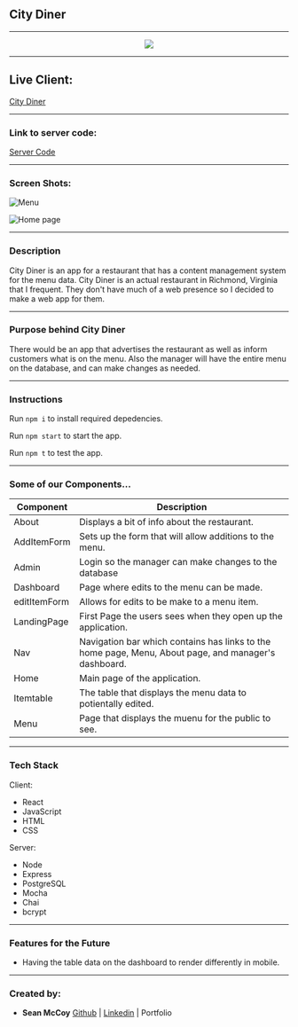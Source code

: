 ## City Diner

---

<p align="center">
  <img src="https://imgur.com/8aZP7Eu">
</p>

---

## Live Client:

[City Diner](https://city-diner-client.vercel.app/ "City Diner title")

---

### Link to server code:

[Server Code](https://github.com/shmccoy/city-diner-server.git "Server Code title")

---

### Screen Shots:

![Menu](https://imgur.com/jnwOvOc "Title")

![Home page](https://imgur.com/kgdy78Z "Title")

---

### Description

City Diner is an app for a restaurant that has a content management system for the menu data. City Diner is an actual restaurant in Richmond, Virginia that I frequent. They don't have much of a web presence so I decided to make a web app for them.

---

### Purpose behind City Diner

There would be an app that advertises the restaurant as well as inform customers what is on the menu. Also the manager will have the entire menu on the database, and can make changes as needed.

---

### Instructions

Run `npm i` to install required depedencies.

Run `npm start` to start the app.

Run `npm t` to test the app.

---

### Some of our Components...

| Component    | Description                                                                                          |
| ------------ | ---------------------------------------------------------------------------------------------------- |
| About        | Displays a bit of info about the restaurant.                                                         |
| AddItemForm  | Sets up the form that will allow additions to the menu.                                              |
| Admin        | Login so the manager can make changes to the database                                                |
| Dashboard    | Page where edits to the menu can be made.                                                            |
| editItemForm | Allows for edits to be make to a menu item.                                                          |
| LandingPage  | First Page the users sees when they open up the application.                                         |
| Nav          | Navigation bar which contains has links to the home page, Menu, About page, and manager's dashboard. |
| Home         | Main page of the application.                                                                        |
| Itemtable    | The table that displays the menu data to potientally edited.                                         |
| Menu         | Page that displays the muenu for the public to see.                                                  |

---

### Tech Stack

Client:

- React
- JavaScript
- HTML
- CSS

Server:

- Node
- Express
- PostgreSQL
- Mocha
- Chai
- bcrypt

---

### Features for the Future

- Having the table data on the dashboard to render differently in mobile.

---

### Created by:

- **Sean McCoy** [Github](https://github.com/shmccoy "Github title") | [Linkedin](https://www.linkedin.com/in/seanhmccoy/ "Linkedin title") | Portfolio
